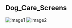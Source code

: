 ## Dog_Care_Screens
![image1](https://github.com/emir-emir/dog_care/assets/69528988/028749a6-0538-41d7-9bdf-feebd328f37c)
![image2](https://github.com/emir-emir/dog_care/assets/69528988/e6d92d65-2a13-4ad4-8e6a-7e545629b5c0)
